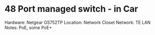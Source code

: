# 48 Port managed switch - in Car

Hardware: Netgear GS752TP
Location: Network Closet
Network: TE LAN
Notes: PoE, some PoE+